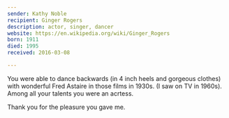 ```yaml
---
sender: Kathy Noble
recipient: Ginger Rogers
description: actor, singer, dancer
website: https://en.wikipedia.org/wiki/Ginger_Rogers
born: 1911
died: 1995
received: 2016-03-08

---
```


You were able to dance backwards (in 4 inch heels and gorgeous clothes) with wonderful Fred Astaire in those films in 1930s. (I saw on TV in 1960s). Among all your talents you were an acrtess.

Thank you for the pleasure you gave me.
